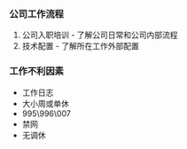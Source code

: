 ### 公司工作流程
1. 公司入职培训 - 了解公司日常和公司内部流程
2. 技术配置        - 了解所在工作外部配置

### 工作不利因素
* 工作日志
* 大小周或单休
* 995\996\007
* 禁网
* 无调休
